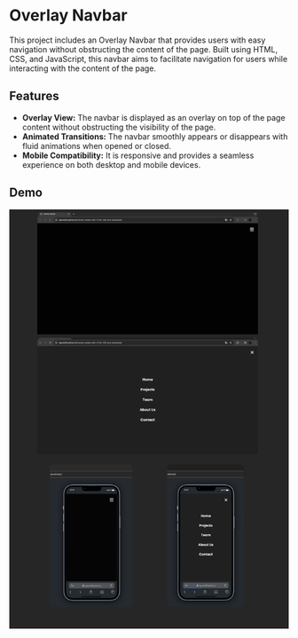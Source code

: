 # Overlay Navbar

This project includes an Overlay Navbar that provides users with easy navigation without obstructing the content of the page. Built using HTML, CSS, and JavaScript, this navbar aims to facilitate navigation for users while interacting with the content of the page.

## Features

- **Overlay View:** The navbar is displayed as an overlay on top of the page content without obstructing the visibility of the page.
- **Animated Transitions:** The navbar smoothly appears or disappears with fluid animations when opened or closed.
- **Mobile Compatibility:** It is responsive and provides a seamless experience on both desktop and mobile devices.

## Demo

![Overlay Navbar Image](https://github.com/BGWEB08/README.md-IMAGES/blob/main/JavaScript%20Trials/Overlay%20Navbar/overlaynavbar-img.png?raw=true)
